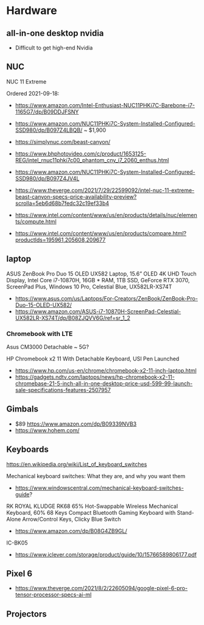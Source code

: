 # Hardware

## all-in-one desktop nvidia

* Difficult to get high-end Nvidia


## NUC

NUC 11 Extreme

Ordered 2021-09-18:
* https://www.amazon.com/Intel-Enthusiast-NUC11PHKi7C-Barebone-i7-1165G7/dp/B09DDJFSNY
* https://www.amazon.com/NUC11PHKi7C-System-Installed-Configured-SSD980/dp/B097Z4LBQB/ ~ $1,900

* https://simplynuc.com/beast-canyon/
* https://www.bhphotovideo.com/c/product/1653125-REG/intel_rnuc11phki7c00_phantom_cny_i7_2060_enthus.html
* https://www.amazon.com/NUC11PHKi7C-System-Installed-Configured-SSD980/dp/B097Z4JV4L
* https://www.theverge.com/2021/7/29/22599092/intel-nuc-11-extreme-beast-canyon-specs-price-availability-preview?scrolla=5eb6d68b7fedc32c19ef33b4
* https://www.intel.com/content/www/us/en/products/details/nuc/elements/compute.html
* https://www.intel.com/content/www/us/en/products/compare.html?productIds=195961,205608,209677


## laptop

ASUS ZenBook Pro Duo 15 OLED UX582 Laptop, 15.6” OLED 4K UHD Touch Display, Intel Core i7-10870H, 16GB *
RAM, 1TB SSD, GeForce RTX 3070, ScreenPad Plus, Windows 10 Pro, Celestial Blue, UX582LR-XS74T
* https://www.asus.com/us/Laptops/For-Creators/ZenBook/ZenBook-Pro-Duo-15-OLED-UX582/
* https://www.amazon.com/ASUS-i7-10870H-ScreenPad-Celestial-UX582LR-XS74T/dp/B08ZJQVV6G/ref=sr_1_2


### Chromebook with LTE

Asus CM3000 Detachable ~ 5G?

HP Chromebook x2 11 With Detachable Keyboard, USI Pen Launched

* https://www.hp.com/us-en/chrome/chromebook-x2-11-inch-laptop.html
* https://gadgets.ndtv.com/laptops/news/hp-chromebook-x2-11-chromebase-21-5-inch-all-in-one-desktop-price-usd-599-99-launch-sale-specifications-features-2507957

## Gimbals

* $89 https://www.amazon.com/dp/B09339NVB3
* https://www.hohem.com/

## Keyboards

https://en.wikipedia.org/wiki/List_of_keyboard_switches

Mechanical keyboard switches: What they are, and why you want them
* https://www.windowscentral.com/mechanical-keyboard-switches-guide?


RK ROYAL KLUDGE RK68 65% Hot-Swappable Wireless Mechanical Keyboard, 60% 68 Keys Compact Bluetooth Gaming Keyboard with Stand-Alone Arrow/Control Keys, Clicky Blue Switch
* https://www.amazon.com/dp/B08G4ZB9GL/

IC-BK05
*  https://www.iclever.com/storage/product/guide/10/15766589806177.pdf



## Pixel 6

* https://www.theverge.com/2021/8/2/22605094/google-pixel-6-pro-tensor-processor-specs-ai-ml



## Projectors